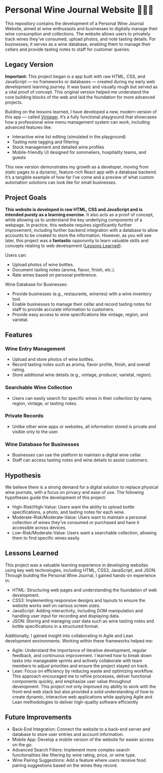 # Personal Wine Journal Website 🍷🍷🍷

This repository contains the development of a Personal Wine Journal Website, aimed at wine enthusiasts and businesses to digitally manage their wine consumption and collections. The website allows users to privately track wines they’ve consumed, upload photos, and note tasting details. For businesses, it serves as a wine database, enabling them to manage their cellars and provide tasting notes to staff for customer queries.

## Legacy Version

**Important:** This project began is a app built with raw HTML, CSS, and JavaScript — no frameworks or databases — created during my early web development learning journey. It was basic and visually rough but served as a vital proof of concept. This original version helped me understand the core building blocks of the web and laid the foundation for more advanced projects.

Building on the lessons learned, I have developed a new, modern version of this app — called [Vintager](https://github.com/frank-895/vintager). It’s a fully functional playground that showcases how a professional wine menu management system can work, including advanced features like:
- Interactive wine list editing (simulated in the playground)
- Tasting note tagging and filtering
- Stock management and detailed wine profiles
- Mobile-friendly UI designed for sommeliers, hospitality teams, and guests

This new version demonstrates my growth as a developer, moving from static pages to a dynamic, feature-rich React app with a database backend. It’s a tangible example of how far I’ve come and a preview of what custom automation solutions can look like for small businesses.

## Project Goals

**This website is developed in raw HTML, CSS and JavaScript and is intended purely as a learning exercise.** It also acts as a proof of concept, while allowing us to understand the key underlying components of a webpage. In practice, this website requires significantly further improvement, including further backend integration with a database to allow accounts to be created to store the information. However, as you will see later, this project was a **fantastic** opporunity to learn valuable skills and concepts relating to web development ([Lessons Learned](#lessons-learned)).

Users can:
- Upload photos of wine bottles.
- Document tasting notes (aroma, flavor, finish, etc.).
- Rate wines based on personal preference.

Wine Database for Businesses:
- Provide businesses (e.g., restaurants, wineries) with a wine inventory tool.
- Enable businesses to manage their cellar and record tasting notes for staff to provide accurate information to customers.
- Provide easy access to wine specifications like vintage, region, and varietal.

## Features

### Wine Entry Management
- Upload and store photos of wine bottles.
- Record tasting notes such as aroma, flavor profile, finish, and overall rating.
- Store additional wine details (e.g., vintage, producer, varietal, region).

### Searchable Wine Collection
- Users can easily search for specific wines in their collection by name, region, vintage, or tasting notes.

### Private Records
- Unlike other wine apps or websites, all information stored is private and visible only to the user.

### Wine Database for Businesses
- Businesses can use the platform to maintain a digital wine cellar.
- Staff can access tasting notes and wine details to assist customers.

## Hypothesis

We believe there is a strong demand for a digital solution to replace physical wine journals, with a focus on privacy and ease of use. The following hypotheses guide the development of this project:

- High-Risk/High-Value: Users want the ability to upload bottle specifications, a photo, and tasting notes for each wine.
- Moderate-Risk/Moderate-Value: Users want to maintain a personal collection of wines they’ve consumed or purchased and have it accessible across devices.
- Low-Risk/Moderate-Value: Users want a searchable collection, allowing them to find specific wines easily.

## Lessons Learned

This project was a valuable learning experience in developing websites using key web technologies, including HTML, CSS3, JavaScript, and JSON. Through building the Personal Wine Journal, I gained hands-on experience in:

- HTML: Structuring web pages and understanding the foundation of web development.
- CSS3: Implementing responsive designs and layouts to ensure the website works well on various screen sizes.
- JavaScript: Adding interactivity, including DOM manipulation and handling user input for recording and displaying data.
- JSON: Storing and managing user data such as wine tasting notes and bottle specifications in a structured format.

Additionally, I gained insight into collaborating in Agile and Lean development environments. Working within these frameworks helped me:

- Agile: Understand the importance of iterative development, regular feedback, and continuous improvement. I learned how to break down tasks into manageable sprints and actively collaborate with team members to adjust priorities and ensure the project stayed on track.
- Lean: Focus on efficiency by reducing waste and optimizing workflow. This approach encouraged me to refine processes, deliver functional components quickly, and emphasize user value throughout development.
This project not only improved my ability to work with the front-end web stack but also provided a solid understanding of how to create dynamic, interactive web applications while applying Agile and Lean methodologies to deliver high-quality software efficiently

## Future Improvements
- Back-End Integration: Connect the website to a back-end server and database to store user entries and account information.
- Mobile App: Develop a mobile version of the website for easier access on the go.
- Advanced Search Filters: Implement more complex search functionalities like filtering by wine rating, price, or wine type.
- Wine Pairing Suggestions: Add a feature where users receive food pairing suggestions based on the wines they record.

